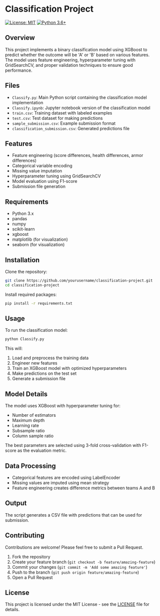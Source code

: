 # Classification Project

[![License: MIT](https://img.shields.io/badge/License-MIT-yellow.svg)](https://opensource.org/licenses/MIT)
[![Python 3.6+](https://img.shields.io/badge/python-3.6+-blue.svg)](https://www.python.org/downloads/)

## Overview
This project implements a binary classification model using XGBoost to predict whether the outcome will be 'A' or 'B' based on various features. The model uses feature engineering, hyperparameter tuning with GridSearchCV, and proper validation techniques to ensure good performance.

## Files
- `Classify.py`: Main Python script containing the classification model implementation
- `Classify.ipynb`: Jupyter notebook version of the classification model
- `train.csv`: Training dataset with labeled examples
- `test.csv`: Test dataset for making predictions
- `sample_submission.csv`: Example submission format
- `classification_submission.csv`: Generated predictions file

## Features
- Feature engineering (score differences, health differences, armor differences)
- Categorical variable encoding
- Missing value imputation
- Hyperparameter tuning using GridSearchCV
- Model evaluation using F1-score
- Submission file generation

## Requirements
- Python 3.x
- pandas
- numpy
- scikit-learn
- xgboost
- matplotlib (for visualization)
- seaborn (for visualization)

## Installation
Clone the repository:
```bash
git clone https://github.com/yourusername/classification-project.git
cd classification-project
```

Install required packages:
```bash
pip install -r requirements.txt
```

## Usage
To run the classification model:
```bash
python Classify.py
```

This will:
1. Load and preprocess the training data
2. Engineer new features
3. Train an XGBoost model with optimized hyperparameters
4. Make predictions on the test set
5. Generate a submission file

## Model Details
The model uses XGBoost with hyperparameter tuning for:
- Number of estimators
- Maximum depth
- Learning rate
- Subsample ratio
- Column sample ratio

The best parameters are selected using 3-fold cross-validation with F1-score as the evaluation metric.

## Data Processing
- Categorical features are encoded using LabelEncoder
- Missing values are imputed using mean strategy
- Feature engineering creates difference metrics between teams A and B

## Output
The script generates a CSV file with predictions that can be used for submission.

## Contributing
Contributions are welcome! Please feel free to submit a Pull Request.

1. Fork the repository
2. Create your feature branch (`git checkout -b feature/amazing-feature`)
3. Commit your changes (`git commit -m 'Add some amazing feature'`)
4. Push to the branch (`git push origin feature/amazing-feature`)
5. Open a Pull Request

## License
This project is licensed under the MIT License - see the [LICENSE](LICENSE) file for details.
